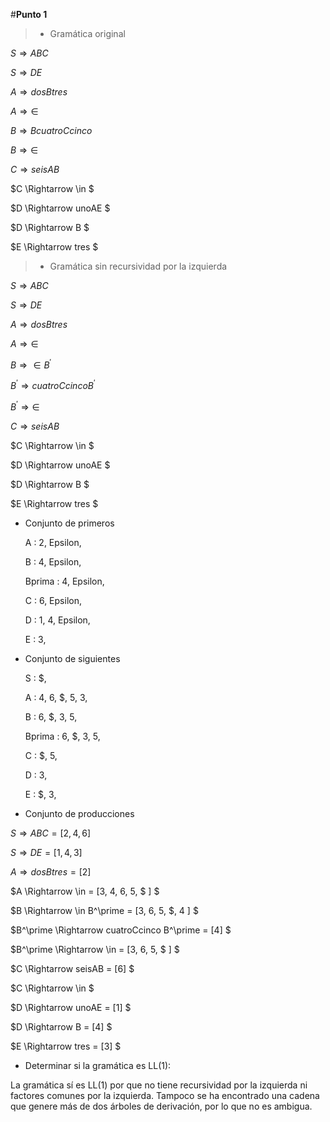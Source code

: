 #**Punto 1**

>* Gramática original

$S \Rightarrow ABC$

$S \Rightarrow DE$

$A \Rightarrow dosBtres$

$A \Rightarrow \in$

$B \Rightarrow BcuatroCcinco$

$B \Rightarrow \in$

$C \Rightarrow seisAB$

$C \Rightarrow \in $

$D \Rightarrow unoAE $

$D \Rightarrow B $

$E \Rightarrow tres $

>* Gramática sin recursividad por la izquierda

$S \Rightarrow ABC$

$S \Rightarrow DE$

$A \Rightarrow dosBtres$

$A \Rightarrow \in$

$B \Rightarrow \in B^\prime$

$B^\prime \Rightarrow cuatroCcincoB^\prime$

$B^\prime \Rightarrow \in$

$C \Rightarrow seisAB$

$C \Rightarrow \in $

$D \Rightarrow unoAE $

$D \Rightarrow B $

$E \Rightarrow tres $

* Conjunto de primeros
     

    A  :  2, Epsilon, 

    B  :  4, Epsilon, 

    Bprima  :  4, Epsilon, 

    C  :  6, Epsilon, 

    D  :  1, 4, Epsilon, 

    E  :  3, 

* Conjunto de siguientes

    S  :  \$, 

    A  :  4, 6, \$, 5, 3, 

    B  :  6, \$, 3, 5, 

    Bprima  :  6, \$, 3, 5, 

    C  :  \$, 5, 

    D  :  3, 

    E  :  \$, 3,

* Conjunto de producciones

$S \Rightarrow ABC = [2, 4, 6]$

$S \Rightarrow DE = [1, 4, 3]$

$A \Rightarrow dosBtres = [2]$

$A \Rightarrow \in = [3, 4, 6, 5, \$ ] $

$B \Rightarrow \in B^\prime = [3, 6, 5, \$, 4 ] $

$B^\prime \Rightarrow cuatroCcinco B^\prime = [4] $

$B^\prime \Rightarrow \in = [3, 6, 5, \$ ] $ 

$C \Rightarrow seisAB = [6] $

$C \Rightarrow \in $

$D \Rightarrow unoAE = [1] $

$D \Rightarrow B = [4] $

$E \Rightarrow tres = [3] $


* Determinar si la gramática es LL(1):

La gramática sí es LL(1) por que no tiene recursividad por la izquierda ni factores comunes por la izquierda. Tampoco se ha encontrado una cadena que genere más de dos árboles de derivación, por lo que no es ambigua.
